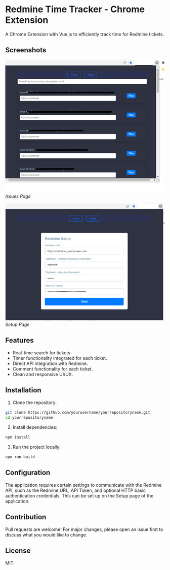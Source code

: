 # Redmine Time Tracker - Chrome Extension

A Chrome Extension with Vue.js to efficiently track time for Redmine tickets.

## Screenshots

![Issues Page](/screenshots/issues-page.png)
_Issues Page_

![Setup Page](/screenshots/setup-page.png)
_Setup Page_

## Features

- Real-time search for tickets.
- Timer functionality integrated for each ticket.
- Direct API integration with Redmine.
- Comment functionality for each ticket.
- Clean and responsive UI/UX.

## Installation

1. Clone the repository:
```bash
git clone https://github.com/yourusername/yourrepositoryname.git
cd yourrepositoryname
````

2. Install dependencies:
```bash
npm install

````


3. Run the project locally:
```bash
npm run build

````


## Configuration
The application requires certain settings to communicate with the Redmine API, such as the Redmine URL,
API Token, and optional HTTP basic authentication credentials. This can be set up on the Setup page of the application.





## Contribution
Pull requests are welcome! For major changes, please open an issue first to discuss what you would like to change.



## License
MIT












